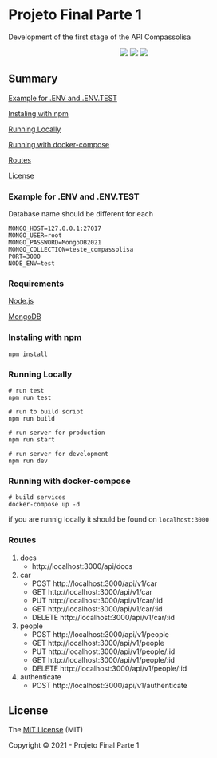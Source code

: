 # Projeto Final Parte 1

Development of the first stage of the API Compassolisa

<p align="center">
  <img src="http://img.shields.io/static/v1?label=License&message=MIT&color=green&style=for-the-badge"/>
  <img src="http://img.shields.io/static/v1?label=Node&message=14.18.1&color=green&style=for-the-badge&logo=node"/>
   <img src="http://img.shields.io/static/v1?label=STATUS&message=EM%20DESENVOLVIMENTO&color=RED&style=for-the-badge"/>
</p>

## Summary 

[Example for .ENV and .ENV.TEST](#example-for-.env-and-.env.test)

[Instaling with npm](#instaling-with-npm)

[Running Locally](#running-locally)

[Running with docker-compose](#running-with-docker-compose)

[Routes](#routes)

[License](#license)

### Example for .ENV and .ENV.TEST

Database name should be different for each

~~~
MONGO_HOST=127.0.0.1:27017
MONGO_USER=root
MONGO_PASSWORD=MongoDB2021
MONGO_COLLECTION=teste_compassolisa
PORT=3000
NODE_ENV=test
~~~

### Requirements

[Node.js](https://nodejs.org/en/)

[MongoDB](https://www.mongodb.com/pt-br)

### Instaling with npm

~~~
npm install
~~~


### Running Locally

~~~
# run test
npm run test

# run to build script
npm run build

# run server for production
npm run start

# run server for development
npm run dev
~~~

### Running with docker-compose

~~~
# build services
docker-compose up -d
~~~

if you are runnig locally it should be found on `localhost:3000`

### Routes

1. docs
    - http://localhost:3000/api/docs
2. car
    - POST http://localhost:3000/api/v1/car
    - GET http://localhost:3000/api/v1/car
    - PUT http://localhost:3000/api/v1/car/:id
    - GET http://localhost:3000/api/v1/car/:id
    - DELETE http://localhost:3000/api/v1/car/:id
3. people
    - POST http://localhost:3000/api/v1/people
    - GET http://localhost:3000/api/v1/people
    - PUT http://localhost:3000/api/v1/people/:id
    - GET http://localhost:3000/api/v1/people/:id
    - DELETE http://localhost:3000/api/v1/people/:id
4. authenticate
    - POST http://localhost:3000/api/v1/authenticate


## License 

The [MIT License]() (MIT)

Copyright :copyright: 2021 - Projeto Final Parte 1

